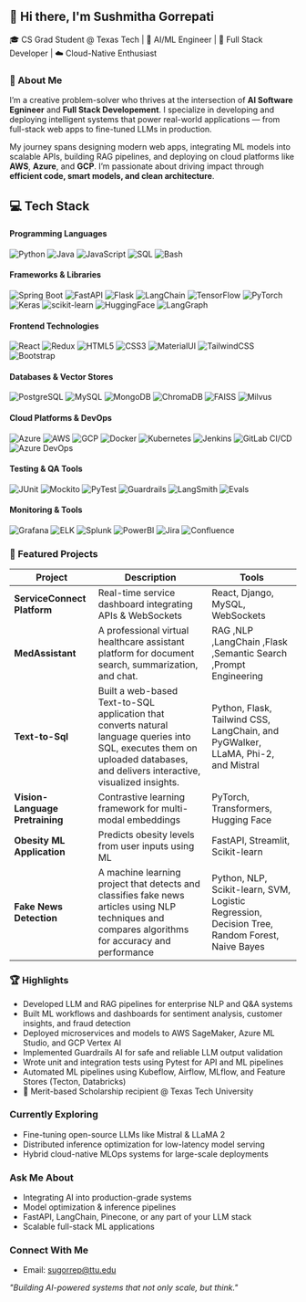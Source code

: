 ## 👋 Hi there, I'm Sushmitha Gorrepati

🎓 CS Grad Student @ Texas Tech | 🤖 AI/ML Engineer | 🧩 Full Stack Developer | ☁️ Cloud-Native Enthusiast  


### 💫 About Me
I’m a creative problem-solver who thrives at the intersection of **AI Software Egnineer** and **Full Stack Developement**. I specialize in developing and deploying intelligent systems that power real-world applications — from full-stack web apps to fine-tuned LLMs in production.

My journey spans designing modern web apps, integrating ML models into scalable APIs, building RAG pipelines, and deploying on cloud platforms like **AWS**, **Azure**, and **GCP**. I’m passionate about driving impact through **efficient code, smart models, and clean architecture**.

## 💻 Tech Stack

#### Programming Languages
![Python](https://img.shields.io/badge/Python-3776AB?style=for-the-badge&logo=python&logoColor=white)
![Java](https://img.shields.io/badge/Java-ED8B00?style=for-the-badge&logo=java&logoColor=white)
![JavaScript](https://img.shields.io/badge/JavaScript-F7DF1E?style=for-the-badge&logo=javascript&logoColor=black)
![SQL](https://img.shields.io/badge/SQL-336791?style=for-the-badge&logo=postgresql&logoColor=white)
![Bash](https://img.shields.io/badge/Bash-121011?style=for-the-badge&logo=gnubash&logoColor=white)

#### Frameworks & Libraries
![Spring Boot](https://img.shields.io/badge/SpringBoot-6DB33F?style=for-the-badge&logo=springboot&logoColor=white)
![FastAPI](https://img.shields.io/badge/FastAPI-009688?style=for-the-badge&logo=fastapi&logoColor=white)
![Flask](https://img.shields.io/badge/Flask-000000?style=for-the-badge&logo=flask&logoColor=white)
![LangChain](https://img.shields.io/badge/LangChain-0A0A0A?style=for-the-badge&logo=python&logoColor=white)
![TensorFlow](https://img.shields.io/badge/TensorFlow-FF6F00?style=for-the-badge&logo=tensorflow&logoColor=white)
![PyTorch](https://img.shields.io/badge/PyTorch-EE4C2C?style=for-the-badge&logo=pytorch&logoColor=white)
![Keras](https://img.shields.io/badge/Keras-D00000?style=for-the-badge&logo=keras&logoColor=white)
![scikit-learn](https://img.shields.io/badge/scikit--learn-F7931E?style=for-the-badge&logo=scikit-learn&logoColor=white)
![HuggingFace](https://img.shields.io/badge/HuggingFace-FFCC00?style=for-the-badge&logo=huggingface&logoColor=black)
![LangGraph](https://img.shields.io/badge/LangGraph-000000?style=for-the-badge&logo=python&logoColor=white)

#### Frontend Technologies
![React](https://img.shields.io/badge/React-20232A?style=for-the-badge&logo=react&logoColor=61DAFB)
![Redux](https://img.shields.io/badge/Redux-764ABC?style=for-the-badge&logo=redux&logoColor=white)
![HTML5](https://img.shields.io/badge/HTML5-E34F26?style=for-the-badge&logo=html5&logoColor=white)
![CSS3](https://img.shields.io/badge/CSS3-1572B6?style=for-the-badge&logo=css3&logoColor=white)
![MaterialUI](https://img.shields.io/badge/Material--UI-0081CB?style=for-the-badge&logo=mui&logoColor=white)
![TailwindCSS](https://img.shields.io/badge/TailwindCSS-38B2AC?style=for-the-badge&logo=tailwind-css&logoColor=white)
![Bootstrap](https://img.shields.io/badge/Bootstrap-563D7C?style=for-the-badge&logo=bootstrap&logoColor=white)

#### Databases & Vector Stores
![PostgreSQL](https://img.shields.io/badge/PostgreSQL-316192?style=for-the-badge&logo=postgresql&logoColor=white)
![MySQL](https://img.shields.io/badge/MySQL-005C84?style=for-the-badge&logo=mysql&logoColor=white)
![MongoDB](https://img.shields.io/badge/MongoDB-4EA94B?style=for-the-badge&logo=mongodb&logoColor=white)
![ChromaDB](https://img.shields.io/badge/ChromaDB-0A0A0A?style=for-the-badge&logo=databricks&logoColor=white)
![FAISS](https://img.shields.io/badge/FAISS-102542?style=for-the-badge&logo=python&logoColor=white)
![Milvus](https://img.shields.io/badge/Milvus-008080?style=for-the-badge&logo=milvus&logoColor=white)

#### Cloud Platforms & DevOps
![Azure](https://img.shields.io/badge/Microsoft%20Azure-0078D7?style=for-the-badge&logo=microsoftazure&logoColor=white)
![AWS](https://img.shields.io/badge/Amazon%20AWS-FF9900?style=for-the-badge&logo=amazonaws&logoColor=white)
![GCP](https://img.shields.io/badge/Google%20Cloud-4285F4?style=for-the-badge&logo=googlecloud&logoColor=white)
![Docker](https://img.shields.io/badge/Docker-2496ED?style=for-the-badge&logo=docker&logoColor=white)
![Kubernetes](https://img.shields.io/badge/Kubernetes-326CE5?style=for-the-badge&logo=kubernetes&logoColor=white)
![Jenkins](https://img.shields.io/badge/Jenkins-D24939?style=for-the-badge&logo=jenkins&logoColor=white)
![GitLab CI/CD](https://img.shields.io/badge/GitLab%20CI%2FCD-FC6D26?style=for-the-badge&logo=gitlab&logoColor=white)
![Azure DevOps](https://img.shields.io/badge/Azure%20DevOps-0078D7?style=for-the-badge&logo=azuredevops&logoColor=white)

#### Testing & QA Tools
![JUnit](https://img.shields.io/badge/JUnit-25A162?style=for-the-badge&logo=junit5&logoColor=white)
![Mockito](https://img.shields.io/badge/Mockito-046A38?style=for-the-badge&logo=java&logoColor=white)
![PyTest](https://img.shields.io/badge/PyTest-0A9EDC?style=for-the-badge&logo=python&logoColor=white)
![Guardrails](https://img.shields.io/badge/Guardrails-A31F34?style=for-the-badge&logo=guardrails&logoColor=white)
![LangSmith](https://img.shields.io/badge/LangSmith-2E8B57?style=for-the-badge&logo=langchain&logoColor=white)
![Evals](https://img.shields.io/badge/OpenAI%20Evals-412991?style=for-the-badge&logo=openai&logoColor=white)

#### Monitoring & Tools
![Grafana](https://img.shields.io/badge/Grafana-F46800?style=for-the-badge&logo=grafana&logoColor=white)
![ELK](https://img.shields.io/badge/ELK%20Stack-005571?style=for-the-badge&logo=elasticstack&logoColor=white)
![Splunk](https://img.shields.io/badge/Splunk-000000?style=for-the-badge&logo=splunk&logoColor=white)
![PowerBI](https://img.shields.io/badge/PowerBI-F2C811?style=for-the-badge&logo=powerbi&logoColor=black)
![Jira](https://img.shields.io/badge/Jira-0052CC?style=for-the-badge&logo=jira&logoColor=white)
![Confluence](https://img.shields.io/badge/Confluence-172B4D?style=for-the-badge&logo=confluence&logoColor=white)


### 📌 Featured Projects

| Project | Description | Tools |
|-----------|----------------|---------|
| **ServiceConnect Platform** | Real-time service dashboard integrating APIs & WebSockets | React, Django, MySQL, WebSockets |
| **MedAssistant** | A professional virtual healthcare assistant platform for document search, summarization, and chat. | RAG ,NLP ,LangChain ,Flask ,Semantic Search ,Prompt Engineering |
| **Text-to-Sql** | Built a web-based Text-to-SQL application that converts natural language queries into SQL, executes them on uploaded databases, and delivers interactive, visualized insights.|Python, Flask, Tailwind CSS, LangChain, and PyGWalker, LLaMA, Phi-2, and Mistral
| **Vision-Language Pretraining** | Contrastive learning framework for multi-modal embeddings | PyTorch, Transformers, Hugging Face |
| **Obesity ML Application** | Predicts obesity levels from user inputs using ML | FastAPI, Streamlit, Scikit-learn |
| **Fake News Detection** | A machine learning project that detects and classifies fake news articles using NLP techniques and compares algorithms for accuracy and performance | Python, NLP, Scikit-learn, SVM, Logistic Regression, Decision Tree, Random Forest, Naive Bayes |

### 🏆 Highlights

- Developed LLM and RAG pipelines for enterprise NLP and Q&A systems
- Built ML workflows and dashboards for sentiment analysis, customer insights, and fraud detection
- Deployed microservices and models to AWS SageMaker, Azure ML Studio, and GCP Vertex AI
- Implemented Guardrails AI for safe and reliable LLM output validation  
- Wrote unit and integration tests using Pytest for API and ML pipelines  
- Automated ML pipelines using Kubeflow, Airflow, MLflow, and Feature Stores (Tecton, Databricks)
- 🏅 Merit-based Scholarship recipient @ Texas Tech University

### Currently Exploring

- Fine-tuning open-source LLMs like Mistral & LLaMA 2
- Distributed inference optimization for low-latency model serving
- Hybrid cloud-native MLOps systems for large-scale deployments

### Ask Me About

- Integrating AI into production-grade systems  
- Model optimization & inference pipelines  
- FastAPI, LangChain, Pinecone, or any part of your LLM stack  
- Scalable full-stack ML applications

### Connect With Me
- Email: sugorrep@ttu.edu

 *"Building AI-powered systems that not only scale, but think."*
